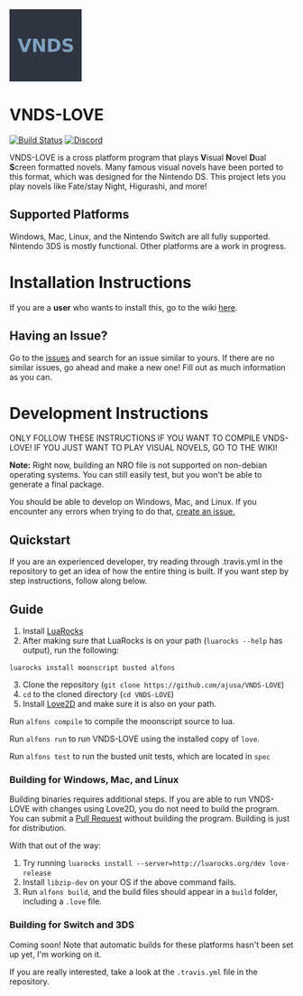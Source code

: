 <img src="icons/icon.jpg?raw=true" width="128" height=128>

# VNDS-LOVE

[![Build Status](https://travis-ci.com/ajusa/VNDS-LOVE.svg?branch=master)](https://travis-ci.com/ajusa/VNDS-LOVE)
[![Discord](https://img.shields.io/discord/716444798432575518.svg?label=&logo=discord&logoColor=ffffff&color=7389D8&labelColor=6A7EC2)](https://discord.gg/q8wjpt2)

VNDS-LOVE is a cross platform program that plays **V**isual **N**ovel **D**ual **S**creen formatted novels.
Many famous visual novels have been ported to this format, which was designed for the Nintendo DS.
This project lets you play novels like Fate/stay Night, Higurashi, and more!

## Supported Platforms
Windows, Mac, Linux, and the Nintendo Switch are all fully supported. 
Nintendo 3DS is mostly functional. 
Other platforms are a work in progress.

# Installation Instructions
If you are a **user** who wants to install this, go to the wiki [here](https://github.com/ajusa/VNDS-LOVE/wiki).

## Having an Issue?
Go to the [issues](https://github.com/ajusa/VNDS-LOVE/issues/) and search for an issue similar to yours.
If there are no similar issues, go ahead and make a new one! Fill out as much information as you can.

# Development Instructions
ONLY FOLLOW THESE INSTRUCTIONS IF YOU WANT TO COMPILE VNDS-LOVE! 
IF YOU JUST WANT TO PLAY VISUAL NOVELS, GO TO THE WIKI!

**Note:** Right now, building an NRO file is not supported on non-debian operating systems.
You can still easily test, but you won't be able to generate a final package.

You should be able to develop on Windows, Mac, and Linux. If you encounter any errors when trying to do that, [create an issue.](https://github.com/ajusa/VNDS-LOVE/issues/new)

## Quickstart
If you are an experienced developer, try reading through .travis.yml in the repository to get an idea of how the entire thing is built. If you want step by step instructions, follow along below.

## Guide

1. Install [LuaRocks](https://luarocks.org/)
2. After making sure that LuaRocks is on your path (`luarocks --help` has output), run the following:
```
luarocks install moonscript busted alfons
```
3. Clone the repository (`git clone https://github.com/ajusa/VNDS-LOVE`)
4. `cd` to the cloned directory (`cd VNDS-LOVE`)
5. Install [Love2D](https://love2d.org/) and make sure it is also on your path.

Run `alfons compile` to compile the moonscript source to lua.

Run `alfons run` to run VNDS-LOVE using the installed copy of `love`.

Run `alfons test` to run the busted unit tests, which are located in `spec`

### Building for Windows, Mac, and Linux
Building binaries requires additional steps. 
If you are able to run VNDS-LOVE with changes using Love2D, you do not need to build the program.
You can submit a [Pull Request](https://github.com/ajusa/VNDS-LOVE/pulls) without building the program.
Building is just for distribution.

With that out of the way:
1. Try running `luarocks install --server=http://luarocks.org/dev love-release`
2. Install `libzip-dev` on your OS if the above command fails.
3. Run `alfons build`, and the build files should appear in a `build` folder, including a `.love` file.

### Building for Switch and 3DS
Coming soon! Note that automatic builds for these platforms hasn't been set up yet, I'm working on it.

If you are really interested, take a look at the `.travis.yml` file in the repository.